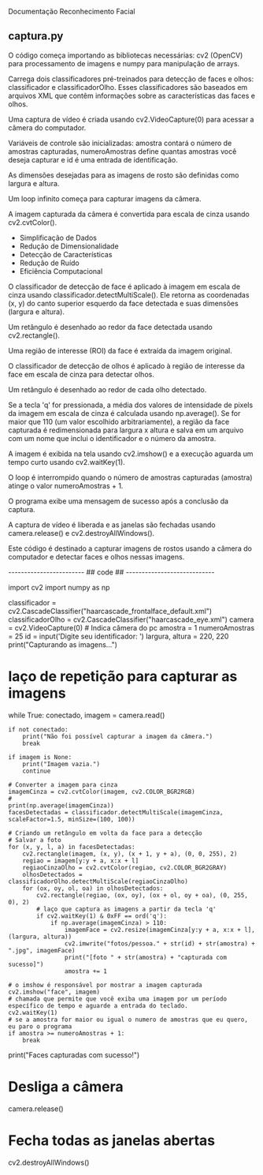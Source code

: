 Documentação Reconhecimento Facial

## captura.py ##

O código começa importando as bibliotecas necessárias: cv2 (OpenCV) 
para processamento de imagens e numpy para manipulação de arrays.

Carrega dois classificadores pré-treinados para detecção de faces e olhos: 
classificador e classificadorOlho. 
Esses classificadores são baseados em arquivos XML que contêm informações sobre as características das faces e olhos.

Uma captura de vídeo é criada usando cv2.VideoCapture(0) para acessar a câmera do computador.

Variáveis de controle são inicializadas: amostra contará o número de amostras capturadas, 
numeroAmostras define quantas amostras você deseja capturar e id é uma entrada de identificação.

As dimensões desejadas para as imagens de rosto são definidas como largura e altura.

Um loop infinito começa para capturar imagens da câmera.

A imagem capturada da câmera é convertida para escala de cinza usando cv2.cvtColor().
- Simplificação de Dados
- Redução de Dimensionalidade
- Detecção de Características
- Redução de Ruído
- Eficiência Computacional

O classificador de detecção de face é aplicado à imagem em escala de cinza usando classificador.detectMultiScale(). 
Ele retorna as coordenadas (x, y) do canto superior esquerdo da face detectada e suas dimensões (largura e altura).

Um retângulo é desenhado ao redor da face detectada usando cv2.rectangle().

Uma região de interesse (ROI) da face é extraída da imagem original.

O classificador de detecção de olhos é aplicado à região de interesse da face em escala de cinza para detectar olhos.

Um retângulo é desenhado ao redor de cada olho detectado.

Se a tecla 'q' for pressionada, a média dos valores de intensidade de pixels da imagem em escala de cinza é calculada usando np.average(). Se for maior que 110 (um valor escolhido arbitrariamente), a região da face capturada é redimensionada para largura x altura e salva em um arquivo com um nome que inclui o identificador e o número da amostra.

A imagem é exibida na tela usando cv2.imshow() e a execução aguarda um tempo curto usando cv2.waitKey(1).

O loop é interrompido quando o número de amostras capturadas (amostra) atinge o valor numeroAmostras + 1.

O programa exibe uma mensagem de sucesso após a conclusão da captura.

A captura de vídeo é liberada e as janelas são fechadas usando camera.release() e cv2.destroyAllWindows().

Este código é destinado a capturar imagens de rostos usando a câmera do computador e detectar faces e olhos nessas imagens.

------------------------ ## code ## ----------------------------

import cv2
import numpy as np

classificador = cv2.CascadeClassifier("haarcascade_frontalface_default.xml")
classificadorOlho = cv2.CascadeClassifier("haarcascade_eye.xml")
camera = cv2.VideoCapture(0)  # Indica câmera do pc
amostra = 1
numeroAmostras = 25
id = input('Digite seu identificador: ')
largura, altura = 220, 220
print("Capturando as imagens...")

# laço de repetição para capturar as imagens
while True:
    conectado, imagem = camera.read()

    if not conectado:
        print("Não foi possível capturar a imagem da câmera.")
        break

    if imagem is None:
        print("Imagem vazia.")
        continue

    # Converter a imagem para cinza
    imagemCinza = cv2.cvtColor(imagem, cv2.COLOR_BGR2RGB)
    #
    print(np.average(imagemCinza))
    facesDetectadas = classificador.detectMultiScale(imagemCinza, scaleFactor=1.5, minSize=(100, 100))

    # Criando um retângulo em volta da face para a detecção
    # Salvar a foto
    for (x, y, l, a) in facesDetectadas:
        cv2.rectangle(imagem, (x, y), (x + 1, y + a), (0, 0, 255), 2)
        regiao = imagem[y:y + a, x:x + l]
        regiaoCinzaOlho = cv2.cvtColor(regiao, cv2.COLOR_BGR2GRAY)
        olhosDetectados = classificadorOlho.detectMultiScale(regiaoCinzaOlho)
        for (ox, oy, ol, oa) in olhosDetectados:
            cv2.rectangle(regiao, (ox, oy), (ox + ol, oy + oa), (0, 255, 0), 2)
            # laço que captura as imagens a partir da tecla 'q'
            if cv2.waitKey(1) & 0xFF == ord('q'):
                if np.average(imagemCinza) > 110:
                    imagemFace = cv2.resize(imagemCinza[y:y + a, x:x + l], (largura, altura))
                    cv2.imwrite("fotos/pessoa." + str(id) + str(amostra) + ".jpg", imagemFace)
                    print("[foto " + str(amostra) + "capturada com sucesso]")
                    amostra += 1

	# o imshow é responsável por mostrar a imagem capturada
    cv2.imshow("face", imagem)
	# chamada que permite que você exiba uma imagem por um período específico de tempo e aguarde a entrada do teclado.
    cv2.waitKey(1)
	# se a amostra for maior ou igual o numero de amostras que eu quero, eu paro o programa
    if amostra >= numeroAmostras + 1:
        break

print("Faces capturadas com sucesso!")
# Desliga a câmera
camera.release() 
# Fecha todas as janelas abertas
cv2.destroyAllWindows()
